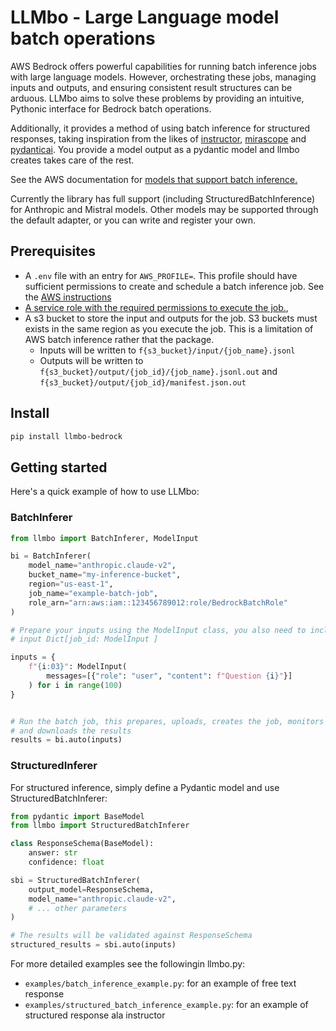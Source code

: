 # LLMbo - Large Language model batch operations

AWS Bedrock offers powerful capabilities for running batch inference jobs with large language models. 
However, orchestrating these jobs, managing inputs and outputs, and ensuring consistent result structures can be arduous. 
LLMbo aims to solve these problems by providing an intuitive, Pythonic interface for Bedrock batch operations.

Additionally, it provides a method of using batch inference for structured responses, 
taking inspiration from the likes of [instructor](https://pypi.org/project/instructor/), 
[mirascope](https://pypi.org/project/mirascope/) and [pydanticai](https://pypi.org/project/pydantic-ai/). 
You provide a model output as a pydantic model and llmbo creates takes care of the rest.

See the AWS documentation for [models that support batch inference.](https://docs.aws.amazon.com/bedrock/latest/userguide/batch-inference-supported.html)

Currently the library has full support (including StructuredBatchInference) for Anthropic and Mistral models. 
Other models may be supported through the default adapter, or you can write and register your own. 


## Prerequisites 

- A `.env` file with an entry for `AWS_PROFILE=`. This profile should have sufficient 
permissions to create and schedule a batch inference job. See the [AWS instructions](https://docs.aws.amazon.com/bedrock/latest/userguide/batch-inference-permissions.html)
- [A service role with the required permissions to execute the job.](https://docs.aws.amazon.com/bedrock/latest/userguide/batch-inference-permissions.html#batch-inference-permissions-service), 
- A s3 bucket to store the input and outputs for the job. S3 buckets must exists in the same region as you execute the job. This is a limitation of AWS batch inference rather that the 
package.
    - Inputs will be written to `f{s3_bucket}/input/{job_name}.jsonl`
    - Outputs will be written to `f{s3_bucket}/output/{job_id}/{job_name}.jsonl.out` and 
      `f{s3_bucket}/output/{job_id}/manifest.json.out`


## Install
```bash 
pip install llmbo-bedrock
```

## Getting started

Here's a quick example of how to use LLMbo:

### BatchInferer
```python
from llmbo import BatchInferer, ModelInput

bi = BatchInferer(
    model_name="anthropic.claude-v2",
    bucket_name="my-inference-bucket",
    region="us-east-1",
    job_name="example-batch-job",
    role_arn="arn:aws:iam::123456789012:role/BedrockBatchRole"
)

# Prepare your inputs using the ModelInput class, you also need to include an id 
# input Dict[job_id: ModelInput ]

inputs = {
    f"{i:03}": ModelInput(
        messages=[{"role": "user", "content": f"Question {i}"}]
    ) for i in range(100)
}


# Run the batch job, this prepares, uploads, creates the job, monitors the progress 
# and downloads the results
results = bi.auto(inputs)
```

### StructuredInferer
For structured inference, simply define a Pydantic model and use StructuredBatchInferer:

```python
from pydantic import BaseModel
from llmbo import StructuredBatchInferer

class ResponseSchema(BaseModel):
    answer: str
    confidence: float

sbi = StructuredBatchInferer(
    output_model=ResponseSchema,
    model_name="anthropic.claude-v2",
    # ... other parameters
)

# The results will be validated against ResponseSchema
structured_results = sbi.auto(inputs)
```

For more detailed examples see the followingin llmbo.py:

- `examples/batch_inference_example.py`: for an example of free text response
- `examples/structured_batch_inference_example.py`: for an example of structured response ala instructor